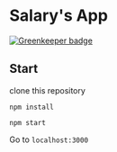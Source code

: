 
# Salary's App

[![Greenkeeper badge](https://badges.greenkeeper.io/YozhikM/Salary-s-App.svg)](https://greenkeeper.io/)

## Start

clone this repository

`npm install`

`npm start`

Go to `localhost:3000`
